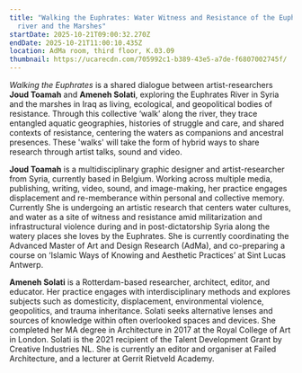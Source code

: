 ```yaml
---
title: "Walking the Euphrates: Water Witness and Resistance of the Euphrates
  river and the Marshes"
startDate: 2025-10-21T09:00:32.270Z
endDate: 2025-10-21T11:00:10.435Z
location: AdMa room, third floor, K.03.09
thumbnail: https://ucarecdn.com/705992c1-b389-43e5-a7de-f6807002745f/
---
```

*Walking the Euphrates* is a shared dialogue between artist-researchers **Joud Toamah** and **Ameneh Solati**, exploring the Euphrates River in Syria and the marshes in Iraq as living, ecological, and geopolitical bodies of resistance. Through this collective ‘walk’ along the river, they trace entangled aquatic geographies, histories of struggle and care, and shared contexts of resistance, centering the waters as companions and ancestral presences. These 'walks' will take the form of hybrid ways to share research through artist talks, sound and video. 

**Joud Toamah** is a multidisciplinary graphic designer and artist-researcher from Syria, currently based in Belgium. Working across multiple media, publishing, writing, video, sound, and image-making, her practice engages displacement and re-memberance within personal and collective memory. Currently She is undergoing an artistic research that centers water cultures, and water as a site of witness and resistance amid militarization and infrastructural violence during and in post-dictatorship Syria along the watery places she loves by the Euphrates. She is currently coordinating the Advanced Master of Art and Design Research (AdMa), and co-preparing a course on ‘Islamic Ways of Knowing and Aesthetic Practices’ at Sint Lucas Antwerp.

**Ameneh Solati** is a Rotterdam-based researcher, architect, editor, and educator. Her practice engages with interdisciplinary methods and explores subjects such as domesticity, displacement, environmental violence, geopolitics, and trauma inheritance. Solati seeks alternative lenses and sources of knowledge within often overlooked spaces and devices. She completed her MA degree in Architecture in 2017 at the Royal College of Art in London. Solati is the 2021 recipient of the Talent Development Grant by Creative Industries NL. She is currently an editor and organiser at Failed Architecture, and a lecturer at Gerrit Rietveld Academy.